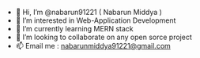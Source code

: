 - 👋 Hi, I’m @nabarun91221 ( Nabarun Middya )
- 👀 I’m interested in Web-Application Development
- 🌱 I’m currently learning MERN stack 
- 💞️ I’m looking to collaborate on any open sorce project
- 📫 Email me : nabarunmiddya91221@gmail.com

<!---
nabarun91221/nabarun91221 is a ✨ special ✨ repository because its `README.md` (this file) appears on your GitHub profile.
You can click the Preview link to take a look at your changes.
--->

